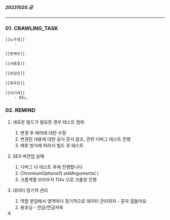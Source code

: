 ##### 20231020.금

---

### 01. CRAWLING_TASK
	
	[[노우정]]
		-  
	
	[[변재우]]
		
	[[서용호]]
		 
	[[위강은]]
		
	[[최우진]] 
	
	[[이기세]]
		- AIL, 

### 02. REMIND

1. 새로운 빌드가 필요한 경우 테스트 범위
	1. 변경 후 에러에 대한 수정 
	2. 변경된 내용에 대한 공식 문서 참조, 관련 디버그 테스트 진행
	3. 배포 방식에 따라서 빌드 후 테스트

2.  SE4 버전업 실패
	1. 디버그 다 테스트 후에 진행합니다 
	2. ChromiumOptions의 addArguments( )
	3. 크롬계열 브라우저 114v 으로 크롤링 진행
	

4. 데이터 정기적 관리 
	1. 역할 분담해서 영역마다 정기적으로 데이터 관리하자 - 혼자 힘들어요
	2. 용호님 - 연금/연금저축

5. 